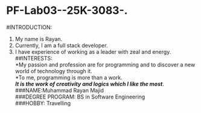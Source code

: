 # PF-Lab03--25K-3083-.
#INTRODUCTION:
1. My name is Rayan.
2. Currently, I am a full stack developer.
3. I have experience of working as a leader with zeal and energy.
##INTERESTS:\
*My passion and profession are for programming and to discover a new world of technology through it.\
*To me, programming is more than a work.\
***It is the work of creativity and logics which I like the most***.  
###NAME:Muhammad Rayan Majid\
###DEGREE PROGRAM: BS in Software Engineering\
###HOBBY: Travelling
